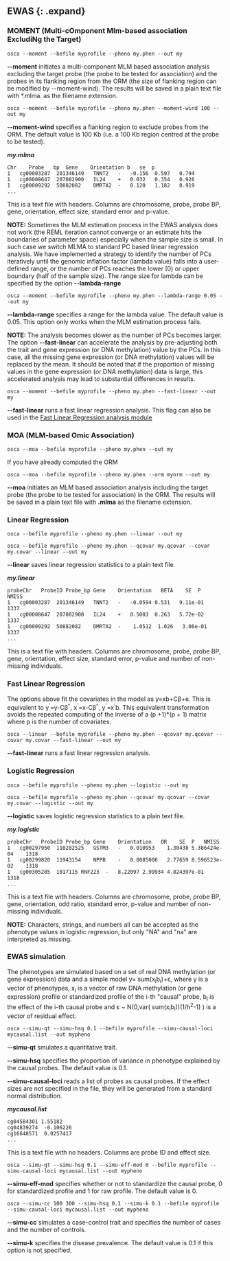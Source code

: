 
## EWAS {: .expand}

### MOMENT (Multi-cOmponent Mlm-based association ExcludiNg the Target)

```
osca --moment --befile myprofile --pheno my.phen --out my
```
**\--moment** initiates a multi-component MLM based association analysis excluding
the target probe (the probe to be tested for association) and the probes in its flanking region from the
ORM (the size of flanking region can be modified by --moment-wind). The results will be saved in a plain text file with *.mlma.
as the filename extension.

```
osca --moment --befile myprofile --pheno my.phen --moment-wind 100 --out my
```
**\--moment-wind** specifies a flanking region to exclude probes from the ORM. The default value is 100 Kb (i.e. a 100 Kb region centred at the probe to be tested).

***my.mlma***
```
Chr    Probe   bp  Gene    Orientation b   se  p
1   cg00003287  201346149   TNNT2   -   -0.156  0.597   0.794
1   cg00008647  207082900   IL24    +   0.032   0.354   0.926
1   cg00009292  50882082    DMRTA2  -   0.120   1.182   0.919
...                    
```
This is a text file with headers. Columns are chromosome, probe, probe
BP, gene, orientation, effect size, standard error and p-value.

**NOTE:** Sometimes the MLM estimation process in the EWAS analysis does not work (the REML iteration cannot converge or an estimate hits the boundaries of parameter space) especially when the sample size is small. In such case we switch MLMA to standard PC based linear regression analysis. We have implemented a strategy to identify the number of PCs iteratively until the genomic inflation factor (lambda value) falls into a user-defined range, or the number of PCs reaches the lower (0) or upper boundary (half of the sample size). The range size for lambda can be specified by the option **\--lambda-range**


```
osca --moment --befile myprofile --pheno my.phen --lambda-range 0.05 --out my
```
**\--lambda-range** specifies a range for the lambda value. The default value is 0.05. This option only works when the MLM estimation process fails.

**NOTE:** The analysis becomes slower as the number of PCs becomes larger. The option **\--fast-linear** can accelerate the analysis by pre-adjusting both the trait and gene expression (or DNA methylation) value by the PCs. In this case, all the missing gene expression (or DNA methylation) values will be replaced by the mean. It should be noted that if the proportion of missing values in the gene expression (or DNA methylation) data is large, this accelerated analysis may lead to substantial differences in results.

```
osca --moment --befile myprofile --pheno my.phen --fast-linear --out my
```
**\--fast-linear** runs a fast linear regression analysis. This flag can also be used in the [Fast Linear Regression analysis module](#FastLinearRegression)


### MOA (MLM-based Omic Association)

```
osca --moa --befile myprofile --pheno my.phen --out my
```

If you have already computed the ORM

```
osca --moa --befile myprofile --pheno my.phen --orm myorm --out my
```
**\--moa** initiates an MLM based association analysis including
the target probe (the probe to be tested for association) in the
ORM. The results will be saved in a plain text file with **.mlma**
as the filename extension.

### Linear Regression

```
osca --befile myprofile --pheno my.phen --linear --out my
```
```
osca --befile myprofile --pheno my.phen --qcovar my.qcovar --covar my.covar --linear --out my
```
**\--linear** saves linear regression statistics to a plain text file.

***my.linear***

```
probeChr   ProbeID Probe_bp Gene    Orientation   BETA    SE  P   NMISS
1   cg00003287  201346149   TNNT2   -   -0.0594 0.531   9.11e-01    1337
1   cg00008647  207082900   IL24    +   0.5003  0.263   5.72e-02    1337
1   cg00009292  50882082    DMRTA2  -    1.0512  1.026   3.06e-01    1337
...                    
```

This is a text file with headers. Columns are chromosome, probe, probe
BP, gene, orientation, effect size, standard error, p-value and number of non-missing
individuals.

### Fast Linear Regression

The options above fit the covariates in the model as y=xb+C&beta;+e. This is equivalent to y<sup>'</sup>=y-C&beta;<sup>^</sup>, x<sup>'</sup>=x-C&beta;<sup>^</sup>, y<sup>'</sup>=x<sup>'</sup>b. This equivalent transformation avoids the repeated computing of the inverse of a (p +1)*(p + 1) matrix where p is the number of covariates.

```
osca --linear --befile myprofile --pheno my.phen --qcovar my.qcovar --covar my.covar --fast-linear --out my
```
**\--fast-linear**  runs a fast linear regression analysis.

### Logistic Regression

```
osca --befile myprofile --pheno my.phen --logistic --out my
```
```
osca --befile myprofile --pheno my.phen --qcovar my.qcovar --covar my.covar --logistic --out my
```
**\--logistic** saves logistic regression statistics to a plain text file.

***my.logistic***

```
probeChr   ProbeID Probe_bp Gene    Orientation   OR    SE  P   NMISS
1	cg00297950	110282525	GSTM3	-	0.010953	1.30438	5.386424e-04	1318
1	cg00299820	11943154	NPPB	-	0.0085006	2.77659	8.596523e-02	1318
1	cg00305285	1017115	RNF223	-	8.22097	2.99934	4.824397e-01	1318
...                    
```

This is a text file with headers. Columns are chromosome, probe, probe
BP, gene, orientation, odd ratio, standard error, p-value and number of non-missing
individuals.

**NOTE:** Characters, strings, and numbers all can be accepted as the phenotype values in logistic regression, but only "NA" and "na" are interpreted as missing.

### EWAS simulation

The phenotypes are simulated based on a set of real DNA methylation (or
gene expression) data and a simple model y= sum(x<sub>i</sub>b<sub>i</sub>)+ε, where y is
a vector of phenotypes, x<sub>i</sub> is a vector of raw DNA methylation (or gene
expression) profile or standardized profile of the i-th "causal"
probe, b<sub>i</sub> is the effect of the i-th causal probe and ε \~ N(0,var(
sum(x<sub>i</sub>b<sub>i</sub>))(1/h<sup>2</sup>-1) ) is a vector of residual effect.

```
osca --simu-qt --simu-hsq 0.1 --befile myprofile --simu-causal-loci mycausal.list --out mypheno
```
**\--simu-qt** smulates a quantitative trait.

**\--simu-hsq** specifies the proportion of variance in phenotype
explained by the causal probes. The default value is 0.1.

**\--simu-causal-loci** reads a list of probes as causal probes. If
the effect sizes are not specified in the file, they will be
generated from a standard normal distribution.

***mycausal.list***
```
cg04584301 1.55182
cg04839274  -0.106226
cg16648571  0.0257417
...                    
```
This is a text file with no headers. Columns are probe ID and effect
size.
```
osca --simu-qt --simu-hsq 0.1 --simu-eff-mod 0 --befile myprofile --simu-causal-loci mycausal.list --out mypheno
```
**\--simu-eff-mod** specifies whether or not to standardize the
causal probe, 0 for standardized profile and 1 for raw profile. The
default value is 0.

```
osca --simu-cc 100 300 --simu-hsq 0.1 --simu-k 0.1 --befile myprofile --simu-causal-loci mycausal.list --out mypheno
```
**\--simu-cc** simulates a case-control trait and specifies the
number of cases and the number of controls.

**\--simu-k** specifies the disease prevalence. The default value is
0.1 if this option is not specified.

